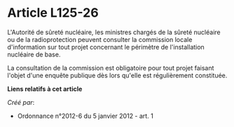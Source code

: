 # Article L125-26

L'Autorité de sûreté nucléaire, les ministres chargés de la sûreté nucléaire ou de la radioprotection peuvent consulter la
commission locale d'information sur tout projet concernant le périmètre de l'installation nucléaire de base. 

La consultation de la commission est obligatoire pour tout projet faisant l'objet d'une enquête publique dès lors qu'elle est
régulièrement constituée.

**Liens relatifs à cet article**

_Créé par_:

  - Ordonnance n°2012-6 du 5 janvier 2012 - art. 1
